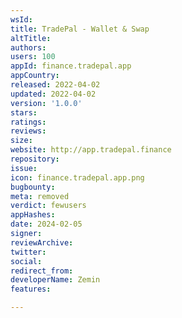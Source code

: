```yaml
---
wsId: 
title: TradePal - Wallet & Swap
altTitle: 
authors: 
users: 100
appId: finance.tradepal.app
appCountry: 
released: 2022-04-02
updated: 2022-04-02
version: '1.0.0'
stars: 
ratings: 
reviews: 
size: 
website: http://app.tradepal.finance
repository: 
issue: 
icon: finance.tradepal.app.png
bugbounty: 
meta: removed
verdict: fewusers
appHashes: 
date: 2024-02-05
signer: 
reviewArchive: 
twitter: 
social: 
redirect_from: 
developerName: Zemin
features: 

---
```


